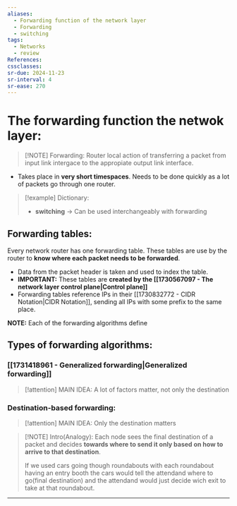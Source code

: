 ```yaml
---
aliases:
  - Forwarding function of the network layer
  - Forwarding
  - switching
tags:
  - Networks
  - review
References: 
cssclasses:
sr-due: 2024-11-23
sr-interval: 4
sr-ease: 270
---
```

# The forwarding function the netwok layer:
> [!NOTE] Forwarding: 
>  Router local action of transferring a packet from input link intergace to the appropiate output link interface.

 + Takes place in **very short timespaces**. Needs to be done quickly as a lot of packets go through one router. 
 

> [!example] Dictionary: 
> + **switching** → Can be used interchangeably with forwarding 


## Forwarding tables:
Every network router has one forwarding table. These tables are use by the router to **know where each packet needs to be forwarded**. 
+ Data from the packet header is taken and used to index the table. 
+ **IMPORTANT:** These tables are **created by the [[1730567097 - The network layer control plane|Control plane]]**
+ Forwarding tables reference IPs in their [[1730832772 - CIDR Notation|CIDR Notation]], sending all IPs with some prefix to the same place. 

**NOTE:** Each of the forwarding algorithms define 
## Types of forwarding algorithms:
###  [[1731418961 - Generalized forwarding|Generalized forwarding]]

> [!attention] MAIN IDEA: 
> A lot of factors matter, not only the destination

### Destination-based forwarding:

> [!attention] MAIN IDEA: 
> Only the destination matters 


> [!NOTE] Intro(Analogy): 
> Each node sees the final destination of a packet and decides **towards where to send it only based on how to arrive to that destination**. 
> 
> If we used cars going though roundabouts with each roundabout having an entry booth the cars would tell the attendand where to go(final destination) and the attendand would just decide wich exit to take at that roundabout.



***